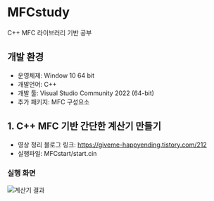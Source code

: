 # MFCstudy
C++ MFC 라이브러리 기반 공부

## 개발 환경
- 운영체제: Window 10 64 bit
- 개발언어: C++ 
- 개발 툴: Visual Studio Community 2022 (64-bit)
- 추가 패키지: MFC 구성요소

## 1. C++ MFC 기반 간단한 계산기 만들기

- 영상 정리 블로그 링크: https://giveme-happyending.tistory.com/212
- 실행파일: MFCstart/start.cin
  
### 실행 화면
![계산기 결과](https://github.com/guaba98/calculator_in_cplusplus/assets/121913371/7fc1296b-6b44-4122-b8e9-419b73d08a4b)

